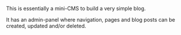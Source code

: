 This is essentially a mini-CMS to build a very simple blog.

It has an admin-panel where navigation, pages and blog posts can be created, updated and/or deleted.

